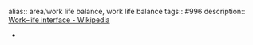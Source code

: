 alias:: area/work life balance, work life balance
tags:: #996
description:: [Work–life interface - Wikipedia](https://en.wikipedia.org/wiki/Work%E2%80%93life_interface)

-
